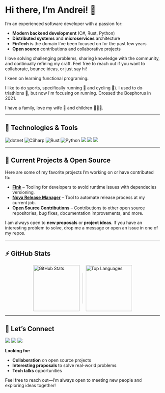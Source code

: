 # Hi there, I’m Andrei! 👋

I’m an experienced software developer with a passion for:

- **Modern backend development** (C#, Rust, Python)
- **Distributed systems** and **microservices** architecture
- **FinTech** is the domain I've been focused on for the past few years
- **Open source** contributions and collaborative projects

I love solving challenging problems, sharing knowledge with the community, and continually refining my craft. Feel free to reach out if you want to collaborate, bounce ideas, or just say hi!

I keen on learning functional programing. 

I like to do sports, specifically running 🏃 and cycling 🚴). I used to do triathlons 🏅, but now I'm focusing on running. Crossed the Bosphorus in 2021.

I have a family, love my wife 👧 and children 🧒🧒🧒.

---

## 🚀 Technologies & Tools

<p align="left">
  <img src="https://img.shields.io/badge/Platform-.NET-512BD4" alt="dotnet" />
  <img src="https://img.shields.io/badge/Language-С%23-239120?logo=csharp" alt="CSharp" />
  <img src="https://img.shields.io/badge/Language-Rust-brown?logo=rust" alt="Rust" />
  <img src="https://img.shields.io/badge/Language-Python-yellow?logo=python" alt="Python" />
  <img src="https://img.shields.io/badge/RabbitMQ-broker-FF6600?logo=rabbitmq" />
  <img src="https://img.shields.io/badge/MS%20SQL%20Server-Database-CC2927?logo=microsoft" />
  <img src="https://img.shields.io/badge/Redis-cache-DC382D?logo=redis" />
</p>

---

## 🔭 Current Projects & Open Source

Here are some of my favorite projects I’m working on or have contributed to:

- [**Fink**](https://github.com/tarurar/fink) – Tooling for developers to avoid runtime issues with dependecies versioning.
- [**Nova Release Manager**](https://github.com/tarurar/NovaReleaseManager) – Tool to automate release process at my current job.
- [**Open Source Contributions**](https://github.com/dotnet/roslyn-analyzers) – Contributions to other open source repositories, bug fixes, documentation improvements, and more.

I am always open to **new proposals** or **project ideas**. If you have an interesting problem to solve, drop me a message or open an issue in one of my repos.

---

## ⚡ GitHub Stats

<div style="display: flex; align-items: center; justify-content: center;">
  <img src="https://github-readme-stats.vercel.app/api?username=tarurar&show_icons=true&theme=default" alt="GitHub Stats" height="150" />
  <div style="width: 1px; height: 100px; background-color: #ccc; margin: 0 10px;"></div>
  <img src="https://github-readme-stats.vercel.app/api/top-langs/?username=tarurar&layout=compact&theme=default" alt="Top Languages" height="150" />
</div>

---

## 🤝 Let’s Connect

<p>
  <a href="www.linkedin.com/in/andrei-tarutin-a3404191"><img src="https://img.shields.io/badge/-LinkedIn-blue?style=flat-square&logo=linkedin" /></a>
  <a href="https://x.com/atarutin"><img src="https://img.shields.io/badge/-Twitter-1da1f2?style=flat-square&logo=x" /></a>
  <a href="https://t.me/atarutin"><img src="https://img.shields.io/badge/-Telegram-1da1f2?style=flat-square&logo=telegram&logoColor=FFFFFF" /></a>
</p>

**Looking for:**  
- **Collaboration** on open source projects  
- **Interesting proposals** to solve real-world problems  
- **Tech talks** opportunities

Feel free to reach out—I’m always open to meeting new people and exploring ideas together!
